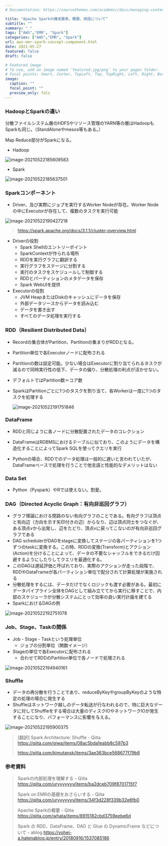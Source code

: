 ```yaml
---
# Documentation: https://sourcethemes.com/academic/docs/managing-content/

title: "Apache Sparkの構成要素、概要、用語について"
subtitle: ""
summary: " "
tags: ["AWS","EMR", "Spark"]
categories: ["AWS","EMR", "Spark"]
url: aws-emr-spark-concept-component.html
date: 2021-05-27
featured: false
draft: false

# Featured image
# To use, add an image named `featured.jpg/png` to your pages folder.
# Focal points: Smart, Center, TopLeft, Top, TopRight, Left, Right, BottomLeft, Bottom, BottomRight.
image:
  caption: ""
  focal_point: ""
  preview_only: fals
---
```




### HadoopとSparkの違い

分散ファイルシステム層のHDFSやリソース管理のYARN等の層はHadoopもSparkも同じ。（StandAloneやmesos等もある。）

Map Reduce部分がSparkになる。

- Hadoop

![image-20210522185609583](image-20210522185609583.png)

- Spark

![image-20210522185637501](image-20210522185637501.png)

### Sparkコンポーネント

- Driver、及び実際にジョブを実行するWorker Nodeが存在。Worker Nodeの中にExecutorが存在して、複数のタスクを実行可能

![image-20210522190427218](image-20210522190427218.png)

> https://spark.apache.org/docs/3.1.1/cluster-overview.html

- Driverの役割
  - Spark Shellのエントリーポイント
  - SparkContextが作られる場所
  - RDDを実行グラフに翻訳する
  - 実行グラフをステージに分割する
  - 実行のタスクをスケジュールして制御する
  - RDDとパーティションのメタデータを保存
  - Spark WebUIを提供
- Executorの役割
  - JVM HeapまたはDiskのキャッシュにデータを保存
  - 外部データソースからデータを読み込む
  - データを書き出す
  - すべてのデータ処理を実行する

### RDD（Resilient Distributed Data）

- Recordの集合体がPartition、Partitionの集まりがRDDとなる。

- Partition単位で各Executorノードに配布される

- Partitionの数は設定可能。少ない場合はExecutorに割り当てられるタスクが減るので同時実行性の低下、データの偏り、分散処理の利点が活かせない。

- デフォルトではPartition数＝コア数

- SparkはPartitionごとに1つのタスクを割り当て、各Workerは一度に1つのタスクを処理する

  ![image-20210522191751846](image-20210522191751846.png)

### DataFrame

- RDDと同じように各ノードに分散配置されたデータのコレクション

- DataFrameはRDBMSにおけるテーブルに似ており、このようにデータを構造化することによってSpark SQLを使ってクエリを実行

- Pythonの場合、RDDでのデータ処理は一般的に遅いと言われていたが、DataFrameベースで処理を行うことで他言語と性能的なデメリットはない

  

### Data Set

- Python（Pyspark）やRでは使えない。割愛。

### DAG（Directed Acyclic Graph：有向非巡回グラフ）

- グラフ理論における閉路のない有向グラフのことである。有向グラフは頂点と有向辺（方向を示す矢印付きの辺）からなり、辺は頂点同士をつなぐが、ある頂点vから出発し、辺をたどり、頂点vに戻ってこないのが有向非巡回グラフである
- DAG schedulerがDAGをstageに変換してステージの各パーティションを1つずつのtaskに変換する。この時、RDDの変換(Transform)とアクション(Action)を分けることによって、データの不要なシャッフルをできるだけ回避するようにしたりしてクエリを最適化する。
- このDAGは遅延評価と呼ばれており、実際のアクションが走った段階で、RDDやDataFrameが各パーティション単位で配分されて計算処理が実施される
- 分散処理をするには、データだけでなくロジックも渡す必要がある。最初にデータパイプライン全体をDAGとして組み立ててから実行に移すことで、内部のスケジューラが分散システムにとって効率の良い実行計画を建てる
- SparkにおけるDAGの例

![image-20210522192751078](image-20210522192751078.png)

### Job、Stage、Taskの関係

- Job - Stage - Taskという処理単位
  - ジョブの分割単位（関数イメージ）
- Stageの単位で各Executorに配布される
  - 合わせてRDDのPartition単位で各ノードで処理される

![image-20210522194940161](image-20210522194940161.png)

### Shuffle

- データの再分散を行うことであり、reduceByKeyやgroupByKeyのような特定の処理の場合に発生する
- Shuffleはネットワーク越しのデータ転送が行なわれるので、特に巨大なデータに対してShuffleをする場合は大量のディスクIOやネットワークIOが発生することになり、パフォーマンスに影響を与える。

![image-20210522195900375](image-20210522195900375.png)

> [翻訳] Spark Architecture: Shuffle - Qiita https://qiita.com/giwa/items/08ac5bda1eabb8c597b3
>
> https://qiita.com/kimutansk/items/3ae363bce568677f79b6

### 参考資料

> Sparkの内部処理を理解する - Qiita https://qiita.com/uryyyyyyy/items/ba2dceb709f8701715f7
>
> Spark on EMRの基礎をおさらいする - Qiita https://qiita.com/uryyyyyyy/items/34f3d228f339b32e6fb0
>
> Apache Sparkの概要 - Qiita https://qiita.com/whata/items/8915182cbd3759eebe6d
>
> Spark の RDD、DataFrame、DAG と Glue の DynamicFrame などについて - ablog https://yohei-a.hatenablog.jp/entry/20180916/1537085186
>







